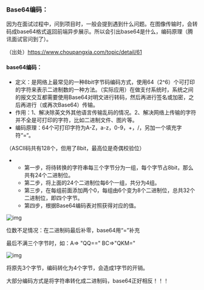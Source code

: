 ### Base64编码：

因为在面试过程中，问到项目时，一般会提到遇到什么问题。在图像传输时，会转码成base64格式返回前端异步展示。所以会引出base64是什么，编码原理（腾讯面试官问到了）。

（出处）<https://www.choupangxia.com/topic/detail/61>



#### **base64编码：** 	

- 定义：是网络上最常见的一种8bit字节码编码方式，使用64（2^6）个可打印的字符来表示二进制数的一种方法。（实际应用）在做支付系统时，系统之间的报文交互都需要使用Base64对明文进行转码，然后再进行签名或加密，之后再进行（或再次Base64）传输。
- 作用：1、解决除英文外其他语言传输乱码的情况。2、解决网络上传输的字符并不全是可打印的字符，比如二进制文件、图片等。
- 编码原理：64个可打印字符为A-Z，a-z，0-9，+，/，另加一个填充字符“=“。

（ASCII码共有128个，但用了8bit，最高位是奇偶校验位）

- - 第一步，将待转换的字符串每三个字节分为一组，每个字节占8bit，那么共有24个二进制位。
  - 第二步，将上面的24个二进制位每6个一组，共分为4组。
  - 第三步，在每组前面添加两个0，每组由6个变为8个二进制位，总共32个二进制位，即四个字节。
  - 第四步，根据Base64编码表对照获得对应的值。

![img](/resources/base64_1.png)

位数不足情况：在二进制码最后补零，base64用“=”补充

最后不满三个字节时，如：A=>  "QQ=="   BC=>"QKM="

![img](/resources/base64_2.png)

将原先3个字节，编码转化为4个字节，会造成1字节的开销。



大部分编码方式是将字符串转化成二进制码，base64正好相反！！！